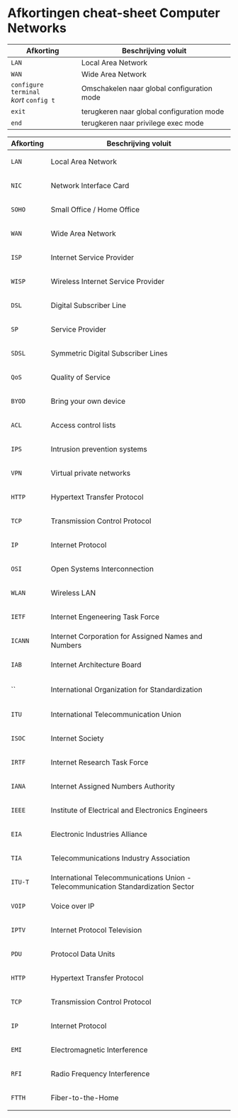# Afkortingen cheat-sheet Computer Networks

| Afkorting | Beschrijving voluit |
| -------- | -------------|
| `LAN` | Local Area Network |
| `WAN` | Wide Area Network |
| `configure terminal` </br> _kort_ `config t`| Omschakelen naar global configuration mode |
| `exit` | terugkeren naar global configuration mode |
| `end` | terugkeren naar privilege exec mode |


<table>
<thead>
<th>Afkorting</th>
<th>Beschrijving voluit</th>
</thead>
<tbody>
<tr>
<td>

`LAN`

</td>
<td>Local Area Network</td>
</tr>
<tr>
<td>

`NIC`

</td>
<td>Network Interface Card</td>
</tr>
<tr>
<tr>
<td>

`SOHO`

</td>
<td>Small Office / Home Office</td>
</tr>
<tr>
<td>

`WAN`

</td>
<td>Wide Area Network</td>
</tr>
<tr>
<td>

`ISP`

</td>
<td>Internet Service Provider</td>
</tr>
<td>

`WISP`

</td>
<td>Wireless Internet Service Provider</td>
</tr>
<tr><td>

`DSL`

</td><td>Digital Subscriber Line</td></tr>
<tr><td>

`SP`

</td><td>Service Provider</td></tr>
<tr><td>

`SDSL`

</td><td>Symmetric Digital Subscriber Lines</td></tr>
<tr><td>

`QoS`

</td><td>Quality of Service</td></tr>
<tr><td>

`BYOD`

</td><td>Bring your own device</td></tr>
<tr><td>

`ACL`

</td><td>Access control lists</td></tr>
<tr><td>

`IPS`

</td><td>Intrusion prevention systems</td></tr>
<tr><td>

`VPN`

</td><td>Virtual private networks</td></tr>
<tr><td>

`HTTP`

</td><td>Hypertext Transfer Protocol</td></tr>
<tr><td>

`TCP`

</td><td>Transmission Control Protocol</td></tr>
<tr><td>

`IP`

</td><td>Internet Protocol</td></tr>
<tr><td>

`OSI`

</td><td>Open Systems Interconnection</td></tr>
<tr><td>

`WLAN`

</td><td>Wireless LAN</td></tr>
<tr><td>

`IETF`

</td>
<td>Internet Engeneering Task Force</td>
</tr>
<tr><td>

`ICANN`

</td><td>Internet Corporation for Assigned Names and Numbers</td></tr>
<tr><td>

`IAB`

</td><td>Internet Architecture Board</td></tr>
<tr><td>

``

</td><td>International Organization for Standardization</td></tr>
<tr><td>

`ITU`

</td><td>International Telecommunication Union</td></tr>
<tr><td>

`ISOC`

</td><td>Internet Society</td></tr>
<tr><td>

`IRTF`

</td><td>Internet Research Task Force</td></tr>
<tr><td>

`IANA`

</td><td>Internet Assigned Numbers Authority</td></tr>
<tr><td>

`IEEE`

</td><td>Institute of Electrical and Electronics Engineers</td></tr>
<tr><td>

`EIA`

</td><td>Electronic Industries Alliance</td></tr>
<tr><td>

`TIA`

</td><td>Telecommunications Industry Association</td></tr>
<tr><td>

`ITU-T`

</td><td>International Telecommunications Union - Telecommunication Standardization Sector</td></tr>
<tr><td>

`VOIP`

</td><td>Voice over IP</td></tr>
<tr><td>

`IPTV`

</td><td>Internet Protocol Television</td></tr>
<tr><td>

`PDU`

</td><td>Protocol Data Units</td></tr>
<tr><td>

`HTTP`

</td><td>Hypertext Transfer Protocol</td></tr>
<tr><td>

`TCP`

</td><td>Transmission Control Protocol</td></tr>
<tr><td>

`IP`

</td><td>Internet Protocol</td></tr>
<tr><td>

`EMI`

</td><td>Electromagnetic Interference</td></tr>
<tr><td>

`RFI`

</td><td>Radio Frequency Interference</td></tr>
<tr><td>

`FTTH`

</td><td>Fiber-to-the-Home</td></tr>
</tbody>
</table>

